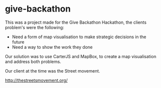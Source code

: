 # give-backathon

This was a project made for the Give Backathon Hackathon, the clients problem's were the following:
- Need a form of map visualisation to make strategic decisions in the future
- Need a way to show the work they done 

Our solution was to use CarterJS and MapBox, to create a map visualisation and address both problems. 

Our client at the time was the Street movement.

http://thestreetsmovement.org/
